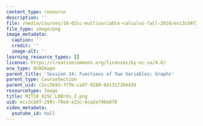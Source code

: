 ```yaml
---
content_type: resource
description: ''
file: /media/courses/18-02sc-multivariable-calculus-fall-2010/ecc3cb8f299c70ede23c6ca2e74bb070_MIT18_02SC_L8Brds_2.png
file_type: image/png
image_metadata:
  caption: ''
  credit: ''
  image-alt: ''
learning_resource_types: []
license: https://creativecommons.org/licenses/by-nc-sa/4.0/
ocw_type: OCWImage
parent_title: 'Session 24: Functions of Two Variables: Graphs'
parent_type: CourseSection
parent_uid: c2cc5b93-7ffb-ca97-9260-841317394439
resourcetype: Image
title: MIT18_02SC_L8Brds_2.png
uid: ecc3cb8f-299c-70ed-e23c-6ca2e74bb070
video_metadata:
  youtube_id: null
---
```


